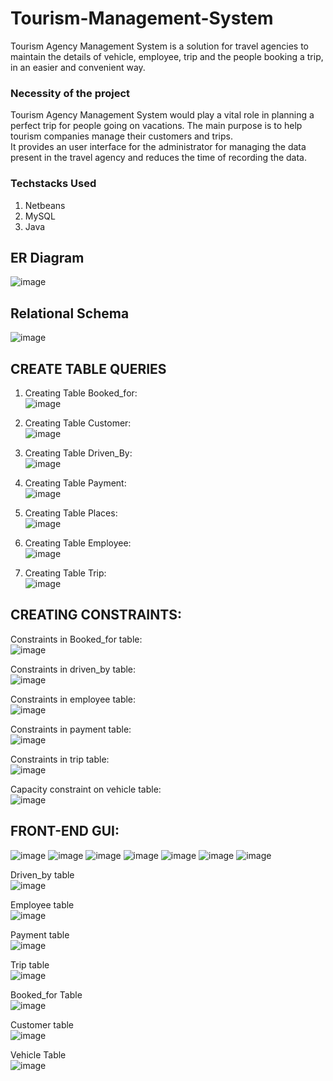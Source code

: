 # Tourism-Management-System
Tourism Agency Management System is a solution for travel agencies to maintain the details of vehicle, employee, trip and the people booking a trip, in an easier and convenient way.
### Necessity of the project 
Tourism Agency Management System would play a vital role in planning a perfect trip for people going on vacations.
The main purpose is to help tourism companies manage their customers and trips.  
It provides an user interface for the administrator for managing the data present in the travel agency and reduces the time of recording the data.
### Techstacks Used
1. Netbeans  
2. MySQL  
3. Java  
## ER Diagram
![image](https://user-images.githubusercontent.com/75008683/177980506-da644d8a-ada3-4ae6-a35f-ea2a340b828d.png)
## Relational Schema
![image](https://user-images.githubusercontent.com/75008683/177980603-60c6845a-802c-4f3c-b487-bc85354f6a55.png)

## CREATE TABLE QUERIES

1. Creating Table Booked_for:  
![image](https://user-images.githubusercontent.com/75008683/177981747-73fa34a3-9555-4886-b1c8-07a5872d44c2.png)


2. Creating Table Customer:  
![image](https://user-images.githubusercontent.com/75008683/177981775-ff64316b-a3bd-4c41-8d0a-89b67d880b8b.png)


3. Creating Table Driven_By:  
![image](https://user-images.githubusercontent.com/75008683/177981803-5bfac38f-6aae-4c52-a8be-5ef14c7a5068.png)


4. Creating Table Payment:  
![image](https://user-images.githubusercontent.com/75008683/177981840-0dd6d013-80e1-446c-9891-f5c1ad322549.png)


5. Creating Table Places:  
![image](https://user-images.githubusercontent.com/75008683/177981863-d66e8a93-d2a3-4fdf-80ea-fb8c98bf7b06.png)


6. Creating Table Employee:  
![image](https://user-images.githubusercontent.com/75008683/177981897-6334af9b-a38a-4acf-ab40-9a40e7b6687d.png)


7. Creating Table Trip:  
![image](https://user-images.githubusercontent.com/75008683/177981921-23d1fefc-b85b-4fca-a9c8-a54c64bcc17d.png)

## CREATING CONSTRAINTS:

Constraints in Booked_for table:  
![image](https://user-images.githubusercontent.com/75008683/177982069-c8b74dd6-32b5-46fa-9d96-c0ef34cb0d77.png)



Constraints in driven_by table:  
![image](https://user-images.githubusercontent.com/75008683/177982108-c4356370-3891-495c-af25-481cb6c0cc70.png)



Constraints in employee table:  
![image](https://user-images.githubusercontent.com/75008683/177982163-98a2e5d9-ab1f-49de-a6fa-04ecf6ea5434.png)



Constraints in payment table:  
![image](https://user-images.githubusercontent.com/75008683/177982186-28d4ade7-c78e-4d25-90b0-7c87a9f66b46.png)


Constraints in trip table:  
![image](https://user-images.githubusercontent.com/75008683/177982206-ad495b34-fb08-497b-b4ef-0ff7d11c8394.png)


Capacity constraint on vehicle table:  
![image](https://user-images.githubusercontent.com/75008683/177982222-d8c14643-1996-40e4-a9c5-ff6ae50be811.png)


## FRONT-END GUI:
![image](https://user-images.githubusercontent.com/75008683/177982313-343d9df3-eb70-4747-bf90-af462f8cf079.png)
![image](https://user-images.githubusercontent.com/75008683/177982464-7e24a632-47ec-4c53-ad30-821c80560c45.png)
![image](https://user-images.githubusercontent.com/75008683/177982499-9c024080-8417-4857-a94c-390d5e0435aa.png)
![image](https://user-images.githubusercontent.com/75008683/177982515-e7482f83-e7ad-4dba-962f-13a6cd09d668.png)
![image](https://user-images.githubusercontent.com/75008683/177982546-eeca36a1-3c2a-4ba9-a4b7-9bce9943a5a1.png)
![image](https://user-images.githubusercontent.com/75008683/177982568-d96fed3b-89a6-4462-b316-11b9474c16d6.png)
![image](https://user-images.githubusercontent.com/75008683/177982599-808af027-b0ae-42ec-9432-a99f8c6b6d3a.png)

Driven_by table   
![image](https://user-images.githubusercontent.com/75008683/177982636-b73d6c56-41c0-458c-9961-6957192e4bb8.png)

Employee table  
![image](https://user-images.githubusercontent.com/75008683/177982650-ddd2c741-19f7-42a4-8d08-7af3a76ba3cd.png)

Payment table  
![image](https://user-images.githubusercontent.com/75008683/177982666-df937414-5d3b-4334-aeaf-9ea5f43eea18.png)

Trip table  
![image](https://user-images.githubusercontent.com/75008683/177982683-da8ea7ac-2cd3-40cc-abf5-61d9731765a4.png)

Booked_for Table    
![image](https://user-images.githubusercontent.com/75008683/177982709-f2ce93ff-c212-493e-990e-b7f10ef63fbf.png)

Customer table  
![image](https://user-images.githubusercontent.com/75008683/177982776-40e5db4c-9fd8-4918-83c7-00569650f6e0.png)

Vehicle Table  
![image](https://user-images.githubusercontent.com/75008683/177982805-fa5a7e8b-4118-43eb-8cd3-d04b11750e62.png)




